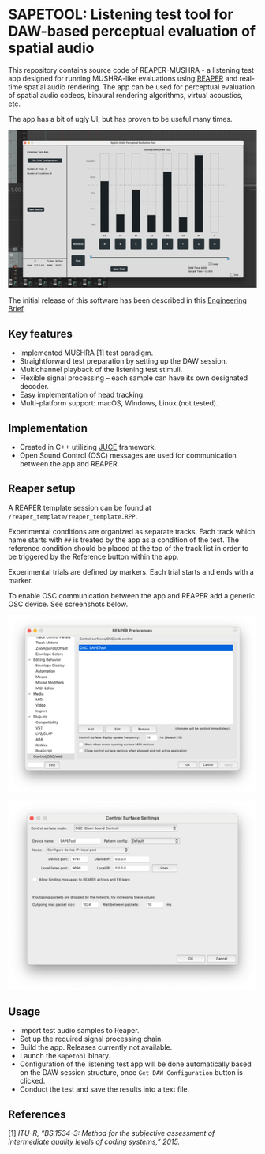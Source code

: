 # SAPETOOL: Listening test tool for DAW-based perceptual evaluation of spatial audio

This repository contains source code of REAPER-MUSHRA - a listening test app designed for running MUSHRA-like evaluations using [REAPER](https://reaper.fm) and real-time spatial audio rendering. The app can be used for perceptual evaluation of spatial audio codecs, binaural rendering algorithms, virtual acoustics, etc.

The app has a bit of ugly UI, but has proven to be useful many times.

![alt text](SAPETOOL_UI.png "User Interface")

The initial release of this software has been described in this [Engineering Brief](https://www.aes.org/e-lib/browse.cfm?elib=19730).

## Key features
- Implemented MUSHRA [1] test paradigm.
- Straightforward test preparation by setting up the DAW session.
- Multichannel playback of the listening test stimuli.
- Flexible signal processing – each sample can have its own designated decoder.
- Easy implementation of head tracking.
- Multi-platform support: macOS, Windows, Linux (not tested).

## Implementation
- Created in C++ utilizing [JUCE](https://github.com/juce-framework/JUCE) framework.
- Open Sound Control (OSC) messages are used for communication between the app and REAPER.

## Reaper setup
A REAPER template session can be found at `/reaper_template/reaper_template.RPP`. 

Experimental conditions are organized as separate tracks. Each track which name starts with `##` is treated by the app as a condition of the test. The reference condition should be placed at the top of the track list in order to be triggered by the Reference button within the app.

Experimental trials are defined by markers. Each trial starts and ends with a marker.

To enable OSC communication between the app and REAPER add a generic OSC device. See screenshots below. 

![alt text](REAPER_preferences1.png "REAPER Preferences")

![alt text](REAPER_preferences2.png "REAPER Preferences")

## Usage
- Import test audio samples to Reaper.
- Set up the required signal processing chain.
- Build the app. Releases currently not available.
- Launch the `sapetool` binary.
- Configuration of the listening test app will be done automatically based on the DAW session structure, once `Get DAW Configuration` button is clicked.
- Conduct the test and save the results into a text file.

## References
[1] *ITU-R, “BS.1534-3: Method for the subjective assessment of intermediate quality levels of coding systems,” 2015.*
